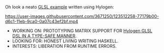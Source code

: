 Oh look a neato [GLSL example](https://github.com/adpextwindong/hylogen_glsl_demos/blob/master/app/fbm.hs) written using Hylogen:

https://user-images.githubusercontent.com/3671250/123512258-77179b00-d6c1-11eb-9ca0-0a07c43ef2bf.mp4


- WORKING ON: PROTOTYPING MATRIX SUPPORT FOR [Hylogen GLSL DSL IN A TYPE-SAFE MANNER](https://github.com/adpextwindong/hylogen).
- LOOKING FOR: HONEST LIVING WRITING HASKELL.
- INTERESTS: LIBERATION FROM RUNTIME ERRORS.
<!--
**adpextwindong/adpextwindong** is a ✨ _special_ ✨ repository because its `README.md` (this file) appears on your GitHub profile.

Here are some ideas to get you started:

- 🔭 I’m currently working on ...
- 🌱 I’m currently learning ...
- 👯 I’m looking to collaborate on ...
- 🤔 I’m looking for help with ...
- 💬 Ask me about ...
- 📫 How to reach me: ...
- 😄 Pronouns: ...
- ⚡ Fun fact: ...
-->
